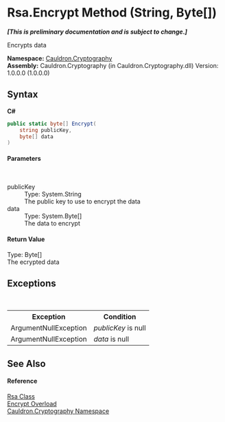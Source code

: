 # Rsa.Encrypt Method (String, Byte[])
 _**\[This is preliminary documentation and is subject to change.\]**_

Encrypts data

**Namespace:**&nbsp;<a href="N_Cauldron_Cryptography">Cauldron.Cryptography</a><br />**Assembly:**&nbsp;Cauldron.Cryptography (in Cauldron.Cryptography.dll) Version: 1.0.0.0 (1.0.0.0)

## Syntax

**C#**<br />
``` C#
public static byte[] Encrypt(
	string publicKey,
	byte[] data
)
```


#### Parameters
&nbsp;<dl><dt>publicKey</dt><dd>Type: System.String<br />The public key to use to encrypt the data</dd><dt>data</dt><dd>Type: System.Byte[]<br />The data to encrypt</dd></dl>

#### Return Value
Type: Byte[]<br />The ecrypted data

## Exceptions
&nbsp;<table><tr><th>Exception</th><th>Condition</th></tr><tr><td>ArgumentNullException</td><td>*publicKey* is null</td></tr><tr><td>ArgumentNullException</td><td>*data* is null</td></tr></table>

## See Also


#### Reference
<a href="T_Cauldron_Cryptography_Rsa">Rsa Class</a><br /><a href="Overload_Cauldron_Cryptography_Rsa_Encrypt">Encrypt Overload</a><br /><a href="N_Cauldron_Cryptography">Cauldron.Cryptography Namespace</a><br />